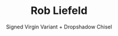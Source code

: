 ---
title: Rob Liefeld
issue: Deadpool - Captain America Variant
issue_nr: 6
full_title: ""
subtitle: Signed Virgin Variant + Dropshadow Chisel
release_date: September 2023
release_year: 2023
format: Misc
pages: 32
signed_by: Rob Liefeld
price: 99.00
---